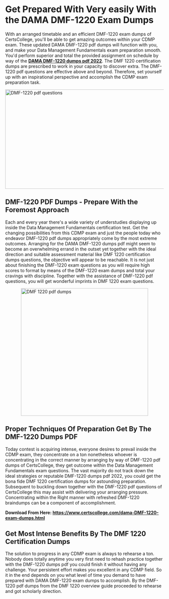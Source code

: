<h1><strong>Get Prepared With Very easily With the DAMA DMF-1220 Exam Dumps&nbsp;</strong></h1>
<p><span style="font-weight: 400;">With an arranged timetable and an efficient  DMF-1220 exam dumps of CertsCollege, you'll be able to get amazing outcomes within your CDMP exam. These updated DAMA DMF-1220 pdf dumps will function with you, and make your Data Management Fundamentals exam preparation smooth. You'd perform superior and total the provided assignment on schedule by way of the <strong><a href="https://www.certscollege.com/dama-DMF-1220-exam-dumps.html">DAMA DMF-1220 dumps pdf 2022</a></strong>. The DMF 1220 certification dumps are prescribed to work in your capacity to discover extra. The  DMF-1220 pdf questions are effective above and beyond. Therefore, set yourself up with an inspirational perspective and accomplish the CDMP exam preparation task.&nbsp;</span></p>
<p><span style="font-weight: 400;"><img style="display: block; margin-left: auto; margin-right: auto;" src="https://i.ibb.co/CPDK3ps/Yellow-and-Blue-Initiative-Blog-Banner.png" alt="DMF-1220 pdf questions" width="559" height="315" /></span></p>
<h2><strong>DMF-1220 PDF Dumps - Prepare With the Foremost Approach</strong></h2>
<p><span style="font-weight: 400;">Each and every year there's a wide variety of understudies displaying up inside the Data Management Fundamentals certification test. Get the changing possibilities from this CDMP exam and just the people today who endeavor DMF-1220 pdf dumps appropriately come by the most extreme outcomes. Arranging for the DAMA DMF-1220 dumps pdf might seem to become an overwhelming errand in the outset yet together with the ideal direction and suitable assessment material like DMF 1220 certification dumps questions, the objective will appear to be reachable. It is not just about finishing the DMF-1220 exam questions as you will require high scores to format by means of the DMF-1220 exam dumps and total your cravings with discipline. Together with the assistance of DMF-1220 pdf questions, you will get wonderful imprints in DMF 1220 exam questions.</span></p>
<p><span style="font-weight: 400;"><a href="https://tinyurl.com/y79mop8p"><img style="display: block; margin-left: auto; margin-right: auto;" src="https://i.ibb.co/9tMrhdY/Teacher-Appreciation-Invitation.png" alt="DMF 1220 pdf dumps " width="404" height="404" /></a></span></p>
<h2><strong>Proper Techniques Of Preparation Get By The DMF-1220 Dumps PDF</strong></h2>
<p><span style="font-weight: 400;">Today contest is acquiring intense, everyone desires to prevail inside the CDMP exam, they concentrate on a ton nonetheless whoever is concentrating in the correct manner by arranging by way of DMF-1220 pdf dumps of CertsCollege, they get outcome within the Data Management Fundamentals exam questions. The vast majority do not track down the ideal strategies or reputable DMF-1220 dumps pdf 2022, you could get the bona fide DMF 1220 certification dumps for astounding preparation. Subsequent to buckling down together with the  DMF-1220 pdf questions of CertsCollege this may assist with delivering your arranging pressure. Concentrating within the Right manner with refreshed DMF-1220 braindumps can be a component of accomplishment.</span></p>
<p><span style="font-weight: 400;"><strong>Download From Here: <a href="https://www.certscollege.com/dama-DMF-1220-exam-dumps.html">https://www.certscollege.com/dama-DMF-1220-exam-dumps.html</a></strong></span></p>
<h2><strong>Get Most Intense Benefits By The DMF 1220 Certification Dumps</strong></h2>
<p><span style="font-weight: 400;">The solution to progress in any CDMP exam is always to rehearse a ton. Nobody does totally anytime you very first need to rehash practice together with the DMF-1220 dumps pdf you could finish it without having any challenge. Your persistent effort makes you excellent in any CDMP field. So it in the end depends on you what level of time you demand to have prepared with DAMA DMF-1220 exam dumps to accomplish. By the DMF-1220 pdf dumps from the DMF 1220 overview guide proceeded to rehearse and got scholarly direction.</span></p>
